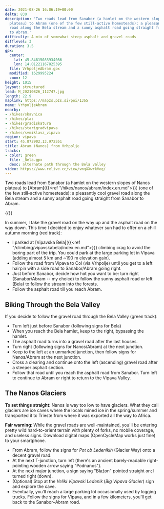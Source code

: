 ```yaml
---
date: 2021-08-26 16:06:19+00:00
delta: 830
description: 'Two roads lead from Sanabor (a hamlet on the western slopes of Nanos
  plateau) to Abram (one of the few still-active homesteads): a pleasantly cool gravel
  road along the Bela stream and a sunny asphalt road going straight from Sanabor
  to Abram.'
difficulty: A mix of somewhat steep asphalt and gravel roads
difflevel: 3
duration: 3.5
gpx:
  center:
    lat: 45.84815088934086
    lon: 14.01221167825395
  file: VrhpoljeAbram.gpx
  modified: 1629995224
  zoom: 12
height: 1015
layout: structured
lead: M_20210826_112747.jpg
length: 22.9
maplink: https://mapzs.pzs.si/poi/1365
name: VrhpoljeAbram
nearby:
- /hikes/skavnica
- /hikes/plaz
- /hikes/gradiskatura
- /hikes/starigradvipava
- /hikes/svmiklavz_vipava
region: vipava
start: 45.872902,13.972551
title: Abram (Nanos) from Vrhpolje
tracks:
- color: green
  file: _Bela.gpx
  desc: alternate path through the Bela valley
video: https://www.relive.cc/view/vmqXXwrkVoq/
---
```

Two roads lead from Sanabor (a hamlet on the western slopes of Nanos plateau) to [Abram]({{<ref "/hikes/nanos/abram/index.en.md">}}) (one of the few still-active homesteads): a pleasantly cool gravel road along the Bela stream and a sunny asphalt road going straight from Sanabor to Abram.
  
{{<hike-details>}}

In summer, I take the gravel road on the way up and the asphalt road on the way down. This time I decided to enjoy whatever sun had to offer on a chill autumn morning (red track):

* I parked at [Vipavska Bela]({{<ref "/climbing/vipavskabela/index.en.md">}}) climbing crag to avoid the boring part of the trip. You could park at the large parking lot in Vipava (adding almost 5 km and ~190 m elevation gain).
* Follow the road from Vipava to Col (via Vrhpolje) until you get to a left hairpin with a side road to Sanabor/Abram going right.
* Just before Sanabor, decide how hot you want to be: turn right (Sanabor/Abram -- my choice) to follow the sunny asphalt road or left (Bela) to follow the stream into the forests.
* Follow the asphalt road till you reach Abram.

## Biking Through the Bela Valley

If you decide to follow the gravel road through the Bela Valley (green track):

* Turn left just before Sanabor (following signs for Bela)
* When you reach the Bela hamlet, keep to the right, bypassing the hamlet.
* The asphalt road turns into a gravel road after the last houses.
* Turn right (following signs for Nanos/Abram) at the next junction.
* Keep to the left at an unmarked junction, then follow signs for Nanos/Abram at the next junction.
* Cross a clearing and continue onto the left (ascending) gravel road after a steeper asphalt section.
* Follow that road until you reach the asphalt road from Sanabor. Turn left to continue to Abram or right to return to the Vipava Valley.

## The Nanos Glaciers

**To set things straight**: Nanos is way too low to have glaciers. What they call glaciers are ice caves where the locals mined ice in the spring/summer and transported it to Trieste from where it was exported all the way to Africa.

**Fair warning**: While the gravel roads are well-maintained, you'll be entering pretty wild hard-to-orient terrain with plenty of forks, no mobile coverage, and useless signs. Download digital maps (OpenCycleMap works just fine) to your smartphone.

* From Abram, follow the signs for *Pot ob Ledenikih* (Glacier Way) onto a decent gravel road.
* At the next T-junction, turn left (there's an ancient barely-readable right-pointing wooden arrow saying "Podnanos").
* At the next major junction, a sign saying "Blažon" pointed straight on; I turned right (down).
* (Optional) Stop at the *Veliki Vipavski Ledenik* (*Big Vipava Glacier*) sign and explore the cave.
* Eventually, you'll reach a large parking lot occasionally used by logging trucks. Follow the signs for Vipava, and in a few kilometers, you'll get back to the Sanabor–Abram road.
